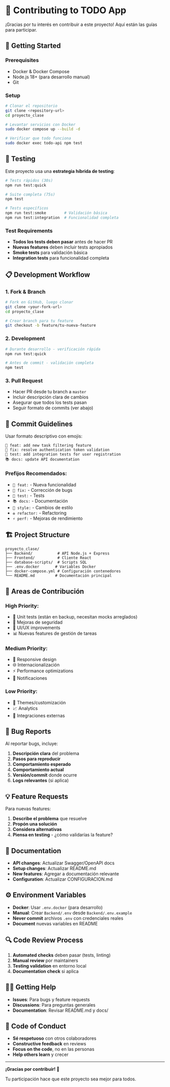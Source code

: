 # 🤝 Contributing to TODO App

¡Gracias por tu interés en contribuir a este proyecto! Aquí están las guías para participar.

## 🚀 **Getting Started**

### Prerequisites
- Docker & Docker Compose
- Node.js 18+ (para desarrollo manual)
- Git

### Setup
```bash
# Clonar el repositorio
git clone <repository-url>
cd proyecto_clase

# Levantar servicios con Docker
sudo docker compose up --build -d

# Verificar que todo funciona
sudo docker exec todo-api npm test
```

## 🧪 **Testing**

Este proyecto usa una **estrategia híbrida de testing**:

```bash
# Tests rápidos (30s)
npm run test:quick

# Suite completa (75s)  
npm test

# Tests específicos
npm run test:smoke        # Validación básica
npm run test:integration  # Funcionalidad completa
```

### Test Requirements
- **Todos los tests deben pasar** antes de hacer PR
- **Nuevas features** deben incluir tests apropiados
- **Smoke tests** para validación básica
- **Integration tests** para funcionalidad completa

## 📋 **Development Workflow**

### 1. **Fork & Branch**
```bash
# Fork en GitHub, luego clonar
git clone <your-fork-url>
cd proyecto_clase

# Crear branch para tu feature
git checkout -b feature/tu-nueva-feature
```

### 2. **Development**
```bash
# Durante desarrollo - verificación rápida
npm run test:quick

# Antes de commit - validación completa
npm test
```

### 3. **Pull Request**
- Hacer PR desde tu branch a `master`
- Incluir descripción clara de cambios
- Asegurar que todos los tests pasan
- Seguir formato de commits (ver abajo)

## 📝 **Commit Guidelines**

Usar formato descriptivo con emojis:

```
🔧 feat: add new task filtering feature
🐛 fix: resolve authentication token validation
🧪 test: add integration tests for user registration
📚 docs: update API documentation
```

### Prefijos Recomendados:
- `🔧 feat:` - Nueva funcionalidad
- `🐛 fix:` - Corrección de bugs
- `🧪 test:` - Tests
- `📚 docs:` - Documentación
- `🎨 style:` - Cambios de estilo
- `♻️ refactor:` - Refactoring
- `⚡ perf:` - Mejoras de rendimiento

## 🏗️ **Project Structure**

```
proyecto_clase/
├── Backend/           # API Node.js + Express
├── Frontend/          # Cliente React
├── database-scripts/  # Scripts SQL
├── .env.docker       # Variables Docker
├── docker-compose.yml # Configuración contenedores
└── README.md         # Documentación principal
```

## 🎯 **Areas de Contribución**

### **High Priority:**
- 🧪 Unit tests (están en backup, necesitan mocks arreglados)
- 🔐 Mejoras de seguridad
- 🎨 UI/UX improvements
- 📊 Nuevas features de gestión de tareas

### **Medium Priority:**
- 📱 Responsive design
- 🌐 Internacionalización
- ⚡ Performance optimizations
- 🔔 Notificaciones

### **Low Priority:**
- 🎨 Themes/customización
- 📈 Analytics
- 🔌 Integraciones externas

## 🐛 **Bug Reports**

Al reportar bugs, incluye:

1. **Descripción clara** del problema
2. **Pasos para reproducir**
3. **Comportamiento esperado**
4. **Comportamiento actual**
5. **Versión/commit** donde ocurre
6. **Logs relevantes** (si aplica)

## 💡 **Feature Requests**

Para nuevas features:

1. **Describe el problema** que resuelve
2. **Propón una solución**
3. **Considera alternativas**
4. **Piensa en testing** - ¿cómo validarías la feature?

## 📖 **Documentation**

- **API changes**: Actualizar Swagger/OpenAPI docs
- **Setup changes**: Actualizar README.md
- **New features**: Agregar a documentación relevante
- **Configuration**: Actualizar CONFIGURACION.md

## ⚙️ **Environment Variables**

- **Docker**: Usar `.env.docker` (para desarrollo)
- **Manual**: Crear `Backend/.env` desde `Backend/.env.example`
- **Never commit** archivos `.env` con credenciales reales
- **Document** nuevas variables en README

## 🔍 **Code Review Process**

1. **Automated checks** deben pasar (tests, linting)
2. **Manual review** por maintainers
3. **Testing validation** en entorno local
4. **Documentation check** si aplica

## 🙋‍♂️ **Getting Help**

- **Issues**: Para bugs y feature requests
- **Discussions**: Para preguntas generales
- **Documentation**: Revisar README.md y docs/

## 📜 **Code of Conduct**

- **Sé respetuoso** con otros colaboradores
- **Constructive feedback** en reviews
- **Focus on the code**, no en las personas
- **Help others learn** y crecer

---

**¡Gracias por contribuir! 🚀**

Tu participación hace que este proyecto sea mejor para todos.
